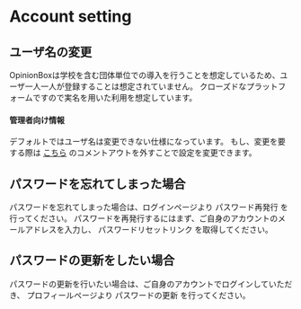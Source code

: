 # Account setting

## ユーザ名の変更

OpinionBoxは学校を含む団体単位での導入を行うことを想定しているため、ユーザ一人一人が登録することは想定されていません。 クローズドなプラットフォームですので実名を用いた利用を想定しています。

#### 管理者向け情報

デフォルトではユーザ名は変更できない仕様になっています。 もし、変更を要する際は [こちら](https://github.com/kai0310/OpinionBox/blob/2.x/config/fortify.php#L137)
のコメントアウトを外すことで設定を変更できます。

## パスワードを忘れてしまった場合

パスワードを忘れてしまった場合は、ログインページより パスワード再発行 を行ってください。 パスワードを再発行するにはまず、ご自身のアカウントのメールアドレスを入力し、 パスワードリセットリンク を取得してください。

## パスワードの更新をしたい場合

パスワードの更新を行いたい場合は、ご自身のアカウントでログインしていただき、 プロフィールページより パスワードの更新 を行ってください。
